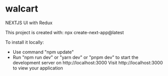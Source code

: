 # walcart
NEXTJS UI with Redux

This project is created with: npx create-next-app@latest

To install it locally:
* Use command "npm update"
* Run "npm run dev" or "yarn dev" or "pnpm dev" to start the development server on http://localhost:3000
Visit http://localhost:3000 to view your application
